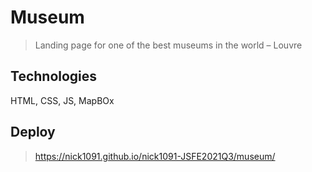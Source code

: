 # Museum
>Landing page for one of the best museums in the world – Louvre
## Technologies
HTML, CSS, JS, MapBOx
## Deploy 
> https://nick1091.github.io/nick1091-JSFE2021Q3/museum/

